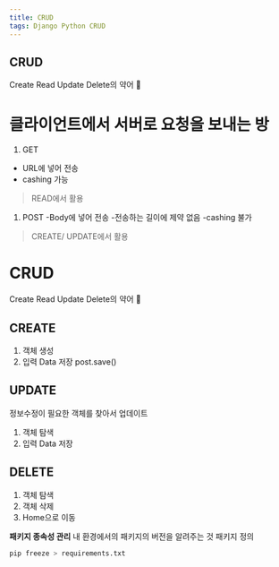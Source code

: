 ```yaml
---
title: CRUD
tags: Django Python CRUD
---
```


CRUD
---
Create Read Update Delete의 약어 :star2:

클라이언트에서 서버로 요청을 보내는 방
===
1) GET
- URL에 넣어 전송
- cashing 가능 
> READ에서 활용
1) POST
-Body에 넣어 전송
-전송하는 길이에 제약 없음
-cashing 불가
>CREATE/ UPDATE에서 활용

CRUD
===
Create Read Update Delete의 약어 :star2:

CREATE
---
1) 객체 생성
1) 입력 Data 저장
post.save()

UPDATE
---
정보수정이 필요한 객체를 찾아서 업데이트
1) 객체 탐색
1) 입력 Data 저장

DELETE
---
1) 객체 탐색
1) 객체 삭제
1) Home으로 이동


**패키지 종속성 관리**
내 환경에서의 패키지의 버전을 알려주는 것
패키지 정의
```python
pip freeze > requirements.txt
``` 

